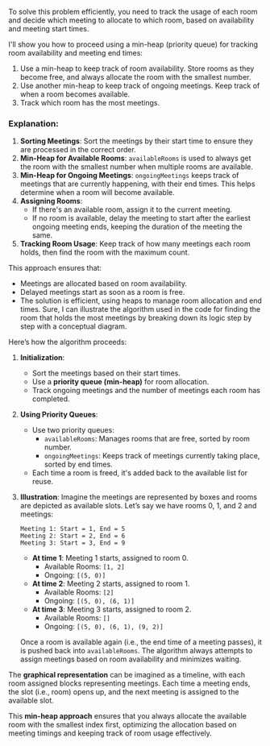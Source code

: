 To solve this problem efficiently, you need to track the usage of each room and decide which meeting to allocate to which room, based on availability and meeting start times.

I'll show you how to proceed using a min-heap (priority queue) for tracking room availability and meeting end times:

1. Use a min-heap to keep track of room availability. Store rooms as they become free, and always allocate the room with the smallest number.
2. Use another min-heap to keep track of ongoing meetings. Keep track of when a room becomes available.
3. Track which room has the most meetings.

### Explanation:
1. **Sorting Meetings**: Sort the meetings by their start time to ensure they are processed in the correct order.
2. **Min-Heap for Available Rooms**: `availableRooms` is used to always get the room with the smallest number when multiple rooms are available.
3. **Min-Heap for Ongoing Meetings**: `ongoingMeetings` keeps track of meetings that are currently happening, with their end times. This helps determine when a room will become available.
4. **Assigning Rooms**:
   - If there's an available room, assign it to the current meeting.
   - If no room is available, delay the meeting to start after the earliest ongoing meeting ends, keeping the duration of the meeting the same.
5. **Tracking Room Usage**: Keep track of how many meetings each room holds, then find the room with the maximum count.

This approach ensures that:
- Meetings are allocated based on room availability.
- Delayed meetings start as soon as a room is free.
- The solution is efficient, using heaps to manage room allocation and end times.
Sure, I can illustrate the algorithm used in the code for finding the room that holds the most meetings by breaking down its logic step by step with a conceptual diagram.

Here’s how the algorithm proceeds:

1. **Initialization**:
   - Sort the meetings based on their start times.
   - Use a **priority queue (min-heap)** for room allocation.
   - Track ongoing meetings and the number of meetings each room has completed.

2. **Using Priority Queues**:
   - Use two priority queues:
     - `availableRooms`: Manages rooms that are free, sorted by room number.
     - `ongoingMeetings`: Keeps track of meetings currently taking place, sorted by end times.
   - Each time a room is freed, it's added back to the available list for reuse.

3. **Illustration**:
   Imagine the meetings are represented by boxes and rooms are depicted as available slots. Let’s say we have rooms 0, 1, and 2 and meetings:

   ```
   Meeting 1: Start = 1, End = 5
   Meeting 2: Start = 2, End = 6
   Meeting 3: Start = 3, End = 9
   ```

   - **At time 1**: Meeting 1 starts, assigned to room 0.
     - Available Rooms: `[1, 2]`
     - Ongoing: `[(5, 0)]`
   - **At time 2**: Meeting 2 starts, assigned to room 1.
     - Available Rooms: `[2]`
     - Ongoing: `[(5, 0), (6, 1)]`
   - **At time 3**: Meeting 3 starts, assigned to room 2.
     - Available Rooms: `[]`
     - Ongoing: `[(5, 0), (6, 1), (9, 2)]`

   Once a room is available again (i.e., the end time of a meeting passes), it is pushed back into `availableRooms`. The algorithm always attempts to assign meetings based on room availability and minimizes waiting.

The **graphical representation** can be imagined as a timeline, with each room assigned blocks representing meetings. Each time a meeting ends, the slot (i.e., room) opens up, and the next meeting is assigned to the available slot.

This **min-heap approach** ensures that you always allocate the available room with the smallest index first, optimizing the allocation based on meeting timings and keeping track of room usage effectively.